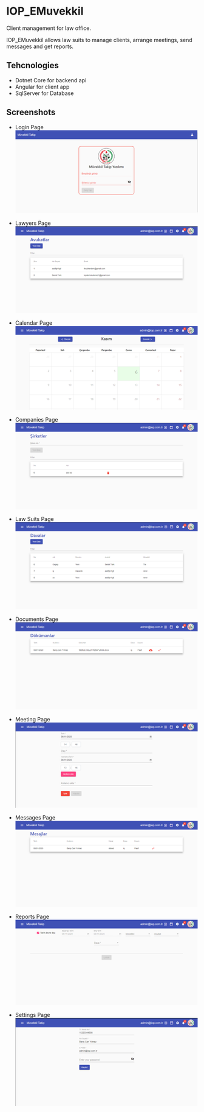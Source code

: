 # IOP_EMuvekkil

Client management for law office.

IOP_EMuvekkil allows law suits to manage clients, arrange meetings, send messages and get reports.

## Tehcnologies 

* Dotnet Core for backend api
* Angular for client app 
* SqlServer for Database


## Screenshots

* Login Page
![login](https://github.com/bariscanyilmaz/IOP_EMuvekkil/blob/master/screenshots/login.png "Login Page")

* Lawyers Page
![lawyers](https://github.com/bariscanyilmaz/IOP_EMuvekkil/blob/master/screenshots/avukatlar.png "Lawyers Page")

* Calendar Page
![calendar](https://github.com/bariscanyilmaz/IOP_EMuvekkil/blob/master/screenshots/calendar.png "Calendar Page")

* Companies Page
![companies](https://github.com/bariscanyilmaz/IOP_EMuvekkil/blob/master/screenshots/companies.png "Companies Page")
 
* Law Suits Page
![lawsuits](https://github.com/bariscanyilmaz/IOP_EMuvekkil/blob/master/screenshots/davalar.png "Law Suits Page")

* Documents Page
![documents](https://github.com/bariscanyilmaz/IOP_EMuvekkil/blob/master/screenshots/documents.png "Documents Page")

* Meeting Page
![meeting](https://github.com/bariscanyilmaz/IOP_EMuvekkil/blob/master/screenshots/event.png "Meeting Page")

* Messages Page
![messages](https://github.com/bariscanyilmaz/IOP_EMuvekkil/blob/master/screenshots/mesajlar.png "Messages Page")

* Reports Page
![reports](https://github.com/bariscanyilmaz/IOP_EMuvekkil/blob/master/screenshots/reports.png "Reports Page")

* Settings Page
![settings](https://github.com/bariscanyilmaz/IOP_EMuvekkil/blob/master/screenshots/settings.png "Settings Page")

